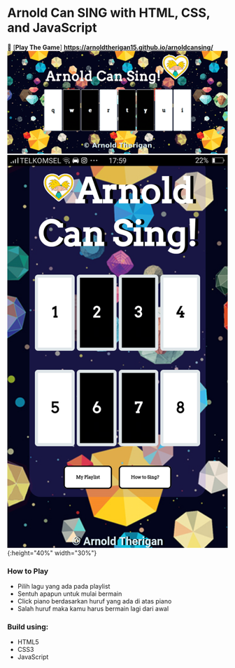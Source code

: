 # Arnold Can SING with HTML, CSS, and JavaScript


:musical_keyboard: [**Play The Game**] **https://arnoldtherigan15.github.io/arnoldcansing/**
![alt text](https://github.com/arnoldtherigan15/arnoldcansing/blob/master/images/Screenshot_2019-08-30%20Arnold%20Can%20Sing%20.png)
![test image size](images/display1.png){:height="40%" width="30%"}

### How to Play
- Pilih lagu yang ada pada playlist
- Sentuh apapun untuk mulai bermain
- Click piano berdasarkan huruf yang ada di atas piano
- Salah huruf maka kamu harus bermain lagi dari awal



### Build using:
- HTML5
- CSS3
- JavaScript


